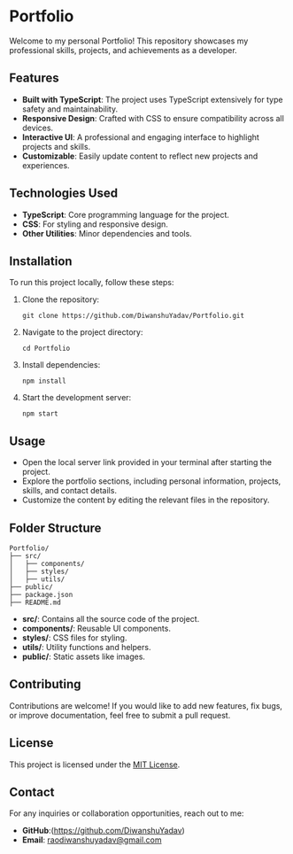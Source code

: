 # Portfolio

Welcome to my personal Portfolio! This repository showcases my professional skills, projects, and achievements as a developer.

## Features

- **Built with TypeScript**: The project uses TypeScript extensively for type safety and maintainability.
- **Responsive Design**: Crafted with CSS to ensure compatibility across all devices.
- **Interactive UI**: A professional and engaging interface to highlight projects and skills.
- **Customizable**: Easily update content to reflect new projects and experiences.

## Technologies Used

- **TypeScript**: Core programming language for the project.
- **CSS**: For styling and responsive design.
- **Other Utilities**: Minor dependencies and tools.

## Installation

To run this project locally, follow these steps:

1. Clone the repository:
   ```
   git clone https://github.com/DiwanshuYadav/Portfolio.git
   ```
2. Navigate to the project directory:
   ```
   cd Portfolio
   ```
3. Install dependencies:
   ```
   npm install
   ```
4. Start the development server:
   ```
   npm start
   ```

## Usage

- Open the local server link provided in your terminal after starting the project.
- Explore the portfolio sections, including personal information, projects, skills, and contact details.
- Customize the content by editing the relevant files in the repository.

## Folder Structure

```
Portfolio/
├── src/
│   ├── components/
│   ├── styles/
│   ├── utils/
├── public/
├── package.json
├── README.md
```

- **src/**: Contains all the source code of the project.
- **components/**: Reusable UI components.
- **styles/**: CSS files for styling.
- **utils/**: Utility functions and helpers.
- **public/**: Static assets like images.

## Contributing

Contributions are welcome! If you would like to add new features, fix bugs, or improve documentation, feel free to submit a pull request.

## License

This project is licensed under the [MIT License](LICENSE).

## Contact

For any inquiries or collaboration opportunities, reach out to me:

- **GitHub**:(https://github.com/DiwanshuYadav)
- **Email**: raodiwanshuyadav@gmail.com
